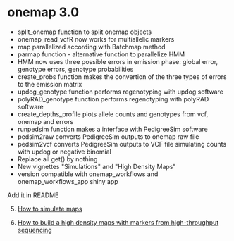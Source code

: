 # onemap 3.0

* split_onemap function to split onemap objects
* onemap_read_vcfR now works for multiallelic markers
* map parallelized according with Batchmap method
* parmap function - alternative function to parallelize HMM
* HMM now uses three possible errors in emission phase: global error, genotype errors, genotype probabilities
* create_probs function makes the convertion of the three types of errors to the emission matrix
* updog_genotype function performs regenotyping with updog software
* polyRAD_genotype function performs regenotyping with polyRAD software
* create_depths_profile plots allele counts and genotypes from vcf, onemap and errors
* runpedsim function makes a interface with PedigreeSim software
* pedsim2raw converts PedigreeSim outputs to onemap raw file
* pedsim2vcf converts PedigreeSim outputs to VCF file simulating counts with updog or negative binomial
* Replace all get() by nothing
* New vignettes "Simulations" and "High Density Maps"
* version compatible with onemap_workflows and onemap_workflows_app shiny app

Add it in README

5. [How to simulate maps](http://critianetaniguti.github.io/onemap/vignettes_highres/Simulations.html)

6. [How to build a high density  maps with markers from high-throughput sequencing](http://critianetaniguti.github.io/onemap/vignettes_highres/High_density_maps.html)
